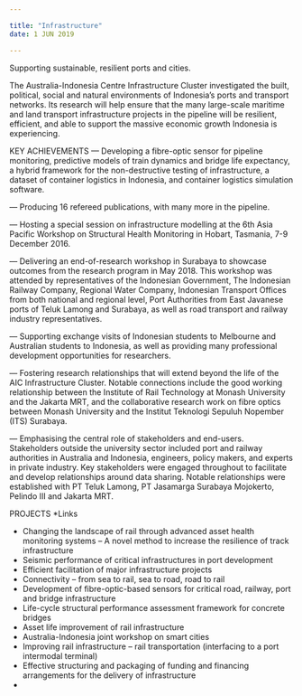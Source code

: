 ```yaml
---

title: "Infrastructure"
date: 1 JUN 2019

---
```


Supporting sustainable, resilient ports and cities.

The Australia-Indonesia Centre Infrastructure Cluster investigated the built, political, social and natural environments of Indonesia’s ports and transport networks. Its research will help ensure that the many large-scale maritime and land transport infrastructure projects in the pipeline will be resilient, efficient, and able to support the massive economic growth Indonesia is experiencing.

KEY ACHIEVEMENTS
— Developing a fibre-optic sensor for pipeline monitoring, predictive models of train dynamics and bridge life expectancy, a hybrid framework for the non-destructive testing of infrastructure, a dataset of container logistics in Indonesia, and container logistics simulation software.

— Producing 16 refereed publications, with many more in the pipeline.

— Hosting a special session on infrastructure modelling at the 6th Asia Pacific Workshop on Structural Health Monitoring in Hobart, Tasmania, 7-9 December 2016.

— Delivering an end-of-research workshop in Surabaya to showcase outcomes from the research program in May 2018. This workshop was attended by representatives of the Indonesian Government, The Indonesian Railway Company, Regional Water Company, Indonesian Transport Offices from both national and regional level, Port Authorities from East Javanese ports of Teluk Lamong and Surabaya, as well as road transport and railway industry representatives.

— Supporting exchange visits of Indonesian students to Melbourne and Australian students to Indonesia, as well as providing many professional development opportunities for researchers.

— Fostering research relationships that will extend beyond the life of the AIC Infrastructure Cluster. Notable connections include the good working relationship between the Institute of Rail Technology at Monash University and the Jakarta MRT, and the collaborative research work on fibre optics between Monash University and the Institut Teknologi Sepuluh Nopember (ITS) Surabaya.

— Emphasising the central role of stakeholders and end-users. Stakeholders outside the university sector included port and railway authorities in Australia and Indonesia, engineers, policy makers, and experts in private industry. Key stakeholders were engaged throughout to facilitate and develop relationships around data sharing. Notable relationships were established with PT Teluk Lamong, PT Jasamarga Surabaya Mojokerto, Pelindo III and Jakarta MRT.

PROJECTS *Links
-	Changing the landscape of rail through advanced asset health monitoring systems – A novel method to increase the resilience of track infrastructure
-	Seismic performance of critical infrastructures in port development 
-	Efficient facilitation of major infrastructure projects
-	Connectivity – from sea to rail, sea to road, road to rail
-	Development of fibre-optic-based sensors for critical road, railway, port and bridge infrastructure
-	Life-cycle structural performance assessment framework for concrete bridges
-	Asset life improvement of rail infrastructure
-	Australia-Indonesia joint workshop on smart cities
-	Improving rail infrastructure – rail transportation (interfacing to a port intermodal terminal)
-	Effective structuring and packaging of funding and financing arrangements for the delivery of infrastructure
-	
